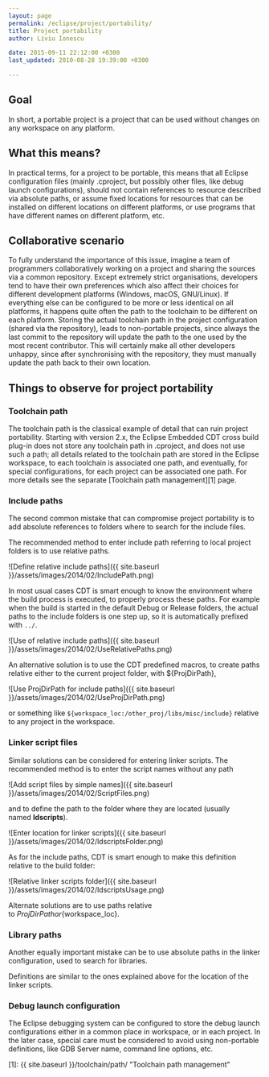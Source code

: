 ```yaml
---
layout: page
permalink: /eclipse/project/portability/
title: Project portability
author: Liviu Ionescu

date: 2015-09-11 22:12:00 +0300
last_updated: 2010-08-28 19:39:00 +0300

---
```


## Goal

In short, a portable project is a project that can be used without changes on any workspace on any platform.

## What this means?

In practical terms, for a project to be portable, this means that all Eclipse configuration files (mainly .cproject, but possibly other files, like debug launch configurations), should not contain references to resource described via absolute paths, or assume fixed locations for resources that can be installed on different locations on different platforms, or use programs that have different names on different platform, etc.

## Collaborative scenario

To fully understand the importance of this issue, imagine a team of programmers collaboratively working on a project and sharing the sources via a common repository. Except extremely strict organisations, developers tend to have their own preferences which also affect their choices for different development platforms (Windows, macOS, GNU/Linux). If everything else can be configured to be more or less identical on all platforms, it happens quite often the path to the toolchain to be different on each platform. Storing the actual toolchain path in the project configuration (shared via the repository), leads to non-portable projects, since always the last commit to the repository will update the path to the one used by the most recent contributor. This will certainly make all other developers unhappy, since after synchronising with the repository, they must manually update the path back to their own location.

## Things to observe for project portability

### Toolchain path

The toolchain path is the classical example of detail that can ruin project portability. Starting with version 2.x, the Eclipse Embedded CDT cross build plug-in does not store any toolchain path in .cproject, and does not use such a path; all details related to the toolchain path are stored in the Eclipse workspace, to each toolchain is associated one path, and eventually, for special configurations, for each project can be associated one path. For more details see the separate [Toolchain path management][1] page.

### Include paths

The second common mistake that can compromise project portability is to add absolute references to folders where to search for the include files.

The recommended method to enter include path referring to local project folders is to use relative paths.

![Define relative include paths]({{ site.baseurl }}/assets/images/2014/02/IncludePath.png)


In most usual cases CDT is smart enough to know the environment where the build process is executed, to properly process these paths. For example when the build is started in the default Debug or Release folders, the actual paths to the include folders is one step up, so it is automatically prefixed with `../`.

![Use of relative include paths]({{ site.baseurl }}/assets/images/2014/02/UseRelativePaths.png)

An alternative solution is to use the CDT predefined macros, to create paths relative either to the current project folder, with ${ProjDirPath},

![Use ProjDirPath for include paths]({{ site.baseurl }}/assets/images/2014/02/UseProjDirPath.png)

or something like `${workspace_loc:/other_proj/libs/misc/include}` relative to any project in the workspace.

### Linker script files

Similar solutions can be considered for entering linker scripts. The recommended method is to enter the script names without any path

![Add script files by simple names]({{ site.baseurl }}/assets/images/2014/02/ScriptFiles.png)

and to define the path to the folder where they are located (usually named **ldscripts**).

![Enter location for linker scripts]({{ site.baseurl }}/assets/images/2014/02/ldscriptsFolder.png)

As for the include paths, CDT is smart enough to make this definition relative to the build folder:

![Relative linker scripts folder]({{ site.baseurl }}/assets/images/2014/02/ldscriptsUsage.png)

Alternate solutions are to use paths relative to ${ProjDirPath} or ${workspace_loc}.

### Library paths

Another equally important mistake can be to use absolute paths in the linker configuration, used to search for libraries.

Definitions are similar to the ones explained above for the location of the linker scripts.

### Debug launch configuration

The Eclipse debugging system can be configured to store the debug launch configurations either in a common place in workspace, or in each project. In the later case, special care must be considered to avoid using non-portable definitions, like GDB Server name, command line options, etc.

 [1]: {{ site.baseurl }}/toolchain/path/ "Toolchain path management"
